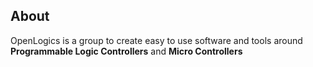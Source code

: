 ## About

OpenLogics is a group to create easy to use software and tools around **Programmable Logic Controllers** and **Micro Controllers**
